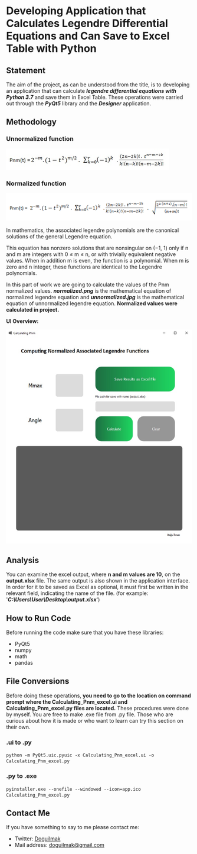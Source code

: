 
#  Developing Application that Calculates Legendre Differential Equations and Can Save to Excel Table with Python 

## Statement

The aim of the project, as can be understood from the title, is to developing an application that can calculate ***legendre differential equations with Python 3.7*** and save them in Excel Table. These operations were carried out through the ***PyQt5*** library and the ***Designer*** application.

## Methodology

### Unnormalized function

![Unnormalized function](unnormalized.jpg)

### Normalized function

![Normalized function](normalized.png)

In mathematics, the associated legendre polynomials are the canonical solutions of the general Legendre equation.

This equation has nonzero solutions that are nonsingular on (−1, 1) only if n and m are integers with 0 ≤ m ≤ n, or with trivially equivalent negative values. When in addition m is even, the function is a polynomial. When m is zero and n integer, these functions are identical to the Legendre polynomials.

In this part of work we are going to calculate the values of the Pnm normalized values. ***normalized.png*** is the mathematical equation of normalized legendre equation and ***unnormalized.jpg***  is the mathematical equation of unnormalized legendre equation. **Normalized values  were calculated in project.**

**UI Overview:**

![UI](UI.jpg)

## Analysis

You can examine the excel output, where **n and m values ​​are 10**, on the **output.xlsx** file. The same output is also shown in the application interface. In order for it to be saved as Excel as optional, it must first be written in the relevant field, indicating the name of the file. (for example: '***C:\Users\User\Desktop\output.xlsx***')

## How to Run Code

Before running the code make sure that you have these libraries:

 - PyQt5
 - numpy
 - math
 - pandas

## File Conversions

Before doing these operations, **you need to go to the location on command prompt where the Calculating_Pnm_excel.ui and Calculating_Pnm_excel.py files are located.** These procedures were done by myself. You are free to make .exe file from .py file. Those who are curious about how it is made or who want to learn can try this section on their own.

### .ui to .py

    python -m PyQt5.uic.pyuic -x Calculating_Pnm_excel.ui -o Calculating_Pnm_excel.py

### .py to .exe

    pyinstaller.exe --onefile --windowed --icon=app.ico Calculating_Pnm_excel.py

## Contact Me

If you have something to say to me please contact me: 

 - Twitter: [Doguilmak](https://twitter.com/Doguilmak)  
 - Mail address: doguilmak@gmail.com
 

